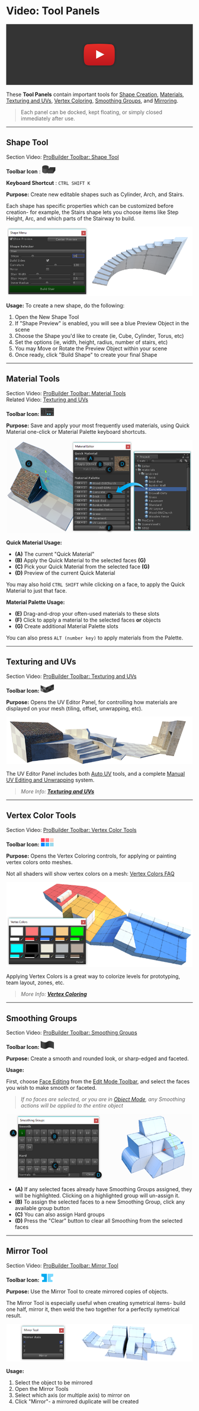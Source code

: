 # Video: Tool Panels

[![ProBuilder Toolbar: Tool Panels](../images/VideoLink_YouTube_768.png)](@todo "ProBuilder Toolbar: Tool Panels")

These **Tool Panels** contain important tools for [Shape Creation](@todo), [Materials](@todo), [Texturing and UVs](@todo), [Vertex Coloring](@todo), [Smoothing Groups](@todo), and [Mirroring](@todo). 

> Each panel can be docked, kept floating, or simply closed immediately after use.

---

<a id="shape-tool"></a>
## Shape Tool

<div class="info-box warning">
Section Video: <a href="@todo link vid section">ProBuilder Toolbar: Shape Tool</a>
</div> 

**Toolbar Icon** : ![Shape Tool Icon](Panel_Shapes.png "Create New Shape Icon")

**Keyboard Shortcut** : `CTRL SHIFT K`

**Purpose:** Create new editable shapes such as Cylinder, Arch, and Stairs.

Each shape has specific properties which can be customized before creation- for example, the Stairs shape lets you choose items like Step Height, Arc, and which parts of the Stairway to build.

![Shape Tool Example](../images/Example_ShapeToolsWithCurvedStair.png)

**Usage:** To create a new shape, do the following:
 
1. Open the New Shape Tool
1. If "Shape Preview" is enabled, you will see a blue Preview Object in the scene
1. Choose the Shape you'd like to create (ie, Cube, Cylinder, Torus, etc)
1. Set the options (ie, width, height, radius, number of stairs, etc)
1. You may Move or Rotate the Preview Object within your scene
1. Once ready, click "Build Shape" to create your final Shape

---

## Material Tools

<div class="info-box warning">
Section Video: <a href="@todo link vid section">ProBuilder Toolbar: Material Tools</a>
<br>
Related Video: <a href="@todo link vid section">Texturing and UVs</a>
</div> 

**Toolbar Icon:** ![Material Tools Icon](Panel_Materials.png "Material Tools Icon")

**Purpose:** Save and apply your most frequently used materials, using Quick Material one-click or Material Palette keyboard shortcuts.

![Material Tools](../images/MaterialTools_WithExample.png "Material Tools")

**Quick Material Usage:**

* **(A)** The current "Quick Material"
* **(B)** Apply the Quick Material to the selected faces **(G)**
* **(C)** Pick your Quick Material from the selected face **(G)**
* **(D)** Preview of the current Quick Material

You may also hold `CTRL SHIFT` while clicking on a face, to apply the Quick Material to just that face.

**Material Palette Usage:**

* **(E)** Drag-and-drop your often-used materials to these slots
* **(F)** Click to apply a material to the selected faces **or** objects
* **(G)** Create additional Material Palette slots

You can also press `ALT (number key)` to apply materials from the Palette.

---

## Texturing and UVs

<div class="info-box warning">
Section Video: <a href="@todo link vid section">ProBuilder Toolbar: Texturing and UVs</a>
</div> 

**Toolbar Icon:** ![UV Editor Icon](Panel_UVeditor.png "UV Editor Icon")
 
**Purpose:** Opens the UV Editor Panel, for controlling how materials are displayed on your mesh (tiling, offset, unwrapping, etc).

![Materials Example](../images/Example_MaterialsOnLevel.png "Materials Example")

The UV Editor Panel includes both [Auto UV](@todo) tools, and a complete [Manual UV Editing and Unwrapping](@todo) system.

> *More Info: [**Texturing and UVs**](@todo)*

---

## Vertex Color Tools

<div class="info-box warning">
Section Video: <a href="@todo link vid section">ProBuilder Toolbar: Vertex Color Tools</a>
</div>

**Toolbar Icon:** ![Vertex Color Tools Icon](Panel_VertColors.png "UV Editor Icon")
 
**Purpose:** Opens the Vertex Coloring controls, for applying or painting vertex colors onto meshes.

Not all shaders will show vertex colors on a mesh: [Vertex Colors FAQ](@todo)

![Vertex Coloring](../images/VertexColor_WithLevelExample.png "Vertex Coloring")

Applying Vertex Colors is a great way to colorize levels for prototyping, team layout, zones, etc.

> *More Info: [**Vertex Coloring**](@todo)* 

---

## Smoothing Groups

<div class="info-box warning">
Section Video: <a href="@todo link vid section">ProBuilder Toolbar: Smoothing Groups</a>
</div>

**Toolbar Icon:** ![Smoothing Groups Icon](Panel_Smoothing.png "Smoothing Groups Icon")

**Purpose:** Create a smooth and rounded look, or sharp-edged and faceted.

**Usage:**

First, choose [Face Editing](@todo) from the [Edit Mode Toolbar](@todo), and select the faces you wish to make smooth or faceted.

> *If no faces are selected, or you are in [Object Mode](@todo), any Smoothing actions will be applied to the entire object*

![Smoothing Groups Example](../images/SmoothingGroups-Panel_WithLettersAndExample.png "Smoothing Groups Example")

* **(A)** If any selected faces already have Smoothing Groups assigned, they will be highlighted. Clicking on a highlighted group will un-assign it.
* **(B)** To assign the selected faces to a new Smoothing Group, click any available group button
* **(C)** You can also assign Hard groups
* **(D)** Press the "Clear" button to clear all Smoothing from the selected faces

---

## Mirror Tool

<div class="info-box warning">
Section Video: <a href="@todo link vid section">ProBuilder Toolbar: Mirror Tool</a>
</div>

**Toolbar Icon:** ![Mirror Tool Icon](Object_Mirror.png "Mirror Tool Icon")

**Purpose:** Use the Mirror Tool to create mirrored copies of objects.

The Mirror Tool is especially useful when creating symetrical items- build one half, mirror it, then weld the two together
for a perfectly symetrical result.

![Mirror Tool Example](../images/Mirror-Panel_WithExample.png "Mirror Tool Example")

**Usage:**

1. Select the object to be mirrored
1. Open the Mirror Tools
1. Select which axis (or multiple axis) to mirror on
1. Click "Mirror"- a mirrored duplicate will be created


